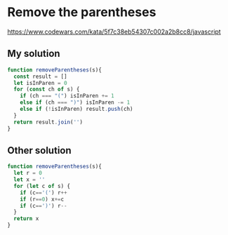 # Remove the parentheses

https://www.codewars.com/kata/5f7c38eb54307c002a2b8cc8/javascript

## My solution

```js
function removeParentheses(s){
  const result = []
  let isInParen = 0
  for (const ch of s) {
    if (ch === "(") isInParen += 1
    else if (ch === ")") isInParen -= 1
    else if (!isInParen) result.push(ch)
  }
  return result.join('')
}
```

## Other solution

```js
function removeParentheses(s){
  let r = 0
  let x = ''
  for (let c of s) {
    if (c=='(') r++
    if (r==0) x+=c
    if (c==')') r--
  }
  return x
}
```
